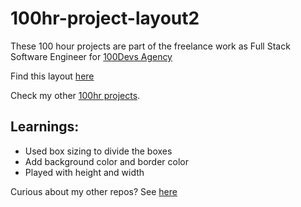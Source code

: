 # 100hr-project-layout2

These 100 hour projects are part of the freelance work as Full Stack Software Engineer for [100Devs Agency](https://www.linkedin.com/company/100devs/)

Find this layout [here](https://agcdtmr.github.io/100hr-project-layout2/)

Check my other [100hr projects](https://github.com/agcdtmr/100hr-project-others).

## Learnings:
- Used box sizing to divide the boxes
- Add background color and border color
- Played with height and width

Curious about my other repos? See [here](https://github.com/agcdtmr?tab=repositories)

